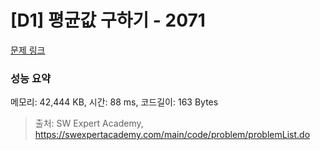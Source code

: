 # [D1] 평균값 구하기 - 2071 

[문제 링크](https://swexpertacademy.com/main/code/problem/problemDetail.do?contestProbId=AV5QRnJqA5cDFAUq) 

### 성능 요약

메모리: 42,444 KB, 시간: 88 ms, 코드길이: 163 Bytes



> 출처: SW Expert Academy, https://swexpertacademy.com/main/code/problem/problemList.do